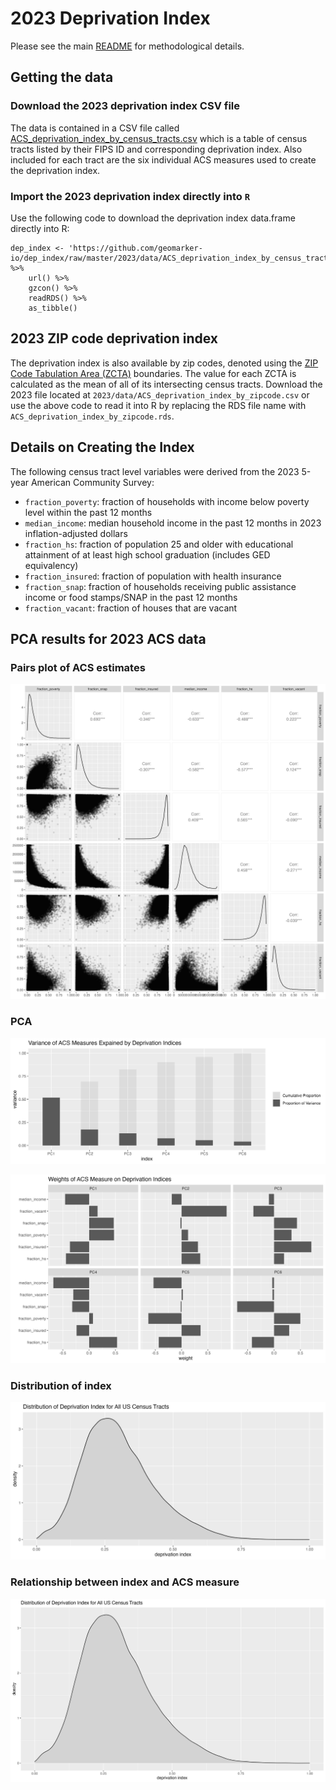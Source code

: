 # 2023 Deprivation Index

Please see the main [README](../README.md) for methodological details. 

## Getting the data

### Download the 2023 deprivation index CSV file

The data is contained in a CSV file called [ACS_deprivation_index_by_census_tracts.csv](https://github.com/geomarker-io/dep_index/raw/master/2023/data/ACS_deprivation_index_by_census_tracts.csv) which is a table of census tracts listed by their FIPS ID and corresponding deprivation index.  Also included for each tract are the six individual ACS measures used to create the deprivation index.

### Import the 2023 deprivation index directly into `R`

Use the following code to download the deprivation index data.frame directly into R:

```
dep_index <- 'https://github.com/geomarker-io/dep_index/raw/master/2023/data/ACS_deprivation_index_by_census_tracts.rds' %>% 
    url() %>% 
    gzcon() %>% 
    readRDS() %>% 
    as_tibble()
```

## 2023 ZIP code deprivation index

The deprivation index is also available by zip codes, denoted using the [ZIP Code Tabulation Area (ZCTA)](https://en.wikipedia.org/wiki/ZIP_Code_Tabulation_Area) boundaries. The value for each ZCTA is calculated as the mean of all of its intersecting census tracts. Download the 2023 file located at `2023/data/ACS_deprivation_index_by_zipcode.csv` or use the above code to read it into R by replacing the RDS file name with `ACS_deprivation_index_by_zipcode.rds`.

## Details on Creating the Index

The following census tract level variables were derived from the 2023 5-year American Community Survey:

- `fraction_poverty`: fraction of households with income below poverty level within the past 12 months
- `median_income`: median household income in the past 12 months in 2023 inflation-adjusted dollars
- `fraction_hs`: fraction of population 25 and older with educational attainment of at least high school graduation (includes GED equivalency)
- `fraction_insured`: fraction of population with health insurance
- `fraction_snap`: fraction of households receiving public assistance income or food stamps/SNAP in the past 12 months
- `fraction_vacant`: fraction of houses that are vacant

## PCA results for 2023 ACS data

### Pairs plot of ACS estimates

![](2023/figs/acs_data_pairs_plot.jpg)

### PCA

![](2023/figs/variance_of_acs_explained_by_dep_index.jpg)

![](2023/figs/acs_measure_weights_on_dep_index.jpg)

### Distribution of index

![](2023/figs/dep_index_density.jpg)

### Relationship between index and ACS measure

![](2023/figs/dep_index_and_acs_measures_xyplots.jpg)
